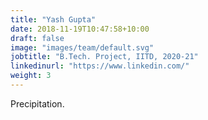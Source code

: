 ```yaml
---
title: "Yash Gupta"
date: 2018-11-19T10:47:58+10:00
draft: false
image: "images/team/default.svg"
jobtitle: "B.Tech. Project, IITD, 2020-21"
linkedinurl: "https://www.linkedin.com/"
weight: 3
---
```


Precipitation.

